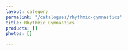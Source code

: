 ```yaml
---
layout: category
permalink: "/catalogues/rhythmic-gymnastics"
title: Rhythmic Gymnastics
products: []
photos: []

---
```


